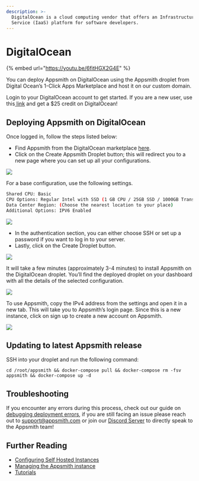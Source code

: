 ```yaml
---
description: >-
  DigitalOcean is a cloud computing vendor that offers an Infrastructure as a
  Service (IaaS) platform for software developers.
---
```


# DigitalOcean

{% embed url="https://youtu.be/6fitHGX2G4E" %}

You can deploy Appsmith on DigitalOcean using the Appsmith droplet from Digital Ocean’s 1-Click Apps Marketplace and host it on our custom domain.

Login to your DigitalOcean account to get started. If you are a new user, use this[ link](https://marketplace.digitalocean.com/apps/appsmith?refcode=469c9f1431e4) and get a $25 credit on DigitalOcean!

## Deploying Appsmith on DigitalOcean

Once logged in, follow the steps listed below:

* Find Appsmith from the DigitalOcean marketplace [here](https://marketplace.digitalocean.com/apps/appsmith).
* Click on the Create Appsmith Droplet button; this will redirect you to a new page where you can set up all your configurations.

![](../../../.gitbook/assets/appsmith\_droplet.gif)

For a base configuration, use the following settings.

```bash
Shared CPU: Basic
CPU Options: Regular Intel with SSD (1 GB CPU / 25GB SSD / 1000GB Transfer )
Data Center Region: (Choose the nearest location to your place)
Additional Options: IPV6 Enabled
```

![](../../../.gitbook/assets/droplet\_config.gif)

* In the authentication section, you can either choose SSH or set up a password if you want to log in to your server.
* Lastly, click on the Create Droplet button.

![](../../../.gitbook/assets/droplet\_password.gif)

It will take a few minutes (approximately 3-4 minutes) to install Appsmith on the DigitalOcean droplet. You’ll find the deployed droplet on your dashboard with all the details of the selected configuration.

![](../../../.gitbook/assets/DO\_dashboard.png)

To use Appsmith, copy the IPv4 address from the settings and open it in a new tab. This will take you to Appsmith’s login page. Since this is a new instance, click on sign up to create a new account on Appsmith.

![](../../../.gitbook/assets/signup\_appsmoith.gif)

## Updating to latest Appsmith release

SSH into your droplet and run the following command:

```
cd /root/appsmith && docker-compose pull && docker-compose rm -fsv appsmith && docker-compose up -d
```

## Troubleshooting

If you encounter any errors during this process, check out our guide on [debugging deployment errors](../../../help-and-support/troubleshooting-guide/deployment-errors.md), if you are still facing an issue please reach out to [support@appsmith.com](mailto:support@appsmith.com) or join our [Discord Server](https://discord.com/invite/rBTTVJp) to directly speak to the Appsmith team!

## Further Reading

* [Configuring Self Hosted Instances](../instance-configuration/#configuring-docker-installations)
* [Managing the Appsmith instance](../instance-management/)
* [Tutorials](../../../learning-and-resources/tutorials/)
